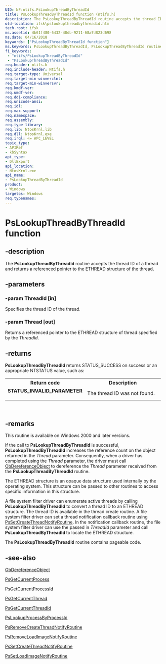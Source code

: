 ```yaml
---
UID: NF:ntifs.PsLookupThreadByThreadId
title: PsLookupThreadByThreadId function (ntifs.h)
description: The PsLookupThreadByThreadId routine accepts the thread ID of a thread and returns a referenced pointer to the ETHREAD structure of the thread.
old-location: ifsk\pslookupthreadbythreadid.htm
tech.root: ifsk
ms.assetid: 4b61f480-6432-48db-9211-68a7d823d698
ms.date: 04/16/2018
keywords: ["PsLookupThreadByThreadId function"]
ms.keywords: PsLookupThreadByThreadId, PsLookupThreadByThreadId routine [Installable File System Drivers], ifsk.pslookupthreadbythreadid, ntifs/PsLookupThreadByThreadId, psref_36f0c499-8370-4257-849c-dc8bad2720cc.xml
f1_keywords:
 - "ntifs/PsLookupThreadByThreadId"
 - "PsLookupThreadByThreadId"
req.header: ntifs.h
req.include-header: Ntifs.h
req.target-type: Universal
req.target-min-winverclnt: 
req.target-min-winversvr: 
req.kmdf-ver: 
req.umdf-ver: 
req.ddi-compliance: 
req.unicode-ansi: 
req.idl: 
req.max-support: 
req.namespace: 
req.assembly: 
req.type-library: 
req.lib: NtosKrnl.lib
req.dll: NtosKrnl.exe
req.irql: <= APC_LEVEL
topic_type:
- APIRef
- kbSyntax
api_type:
- DllExport
api_location:
- NtosKrnl.exe
api_name:
- PsLookupThreadByThreadId
product:
- Windows
targetos: Windows
req.typenames: 
---
```


# PsLookupThreadByThreadId function


## -description


The <b>PsLookupThreadByThreadId</b> routine accepts the thread ID of a thread and returns a referenced pointer to the ETHREAD structure of the thread.


## -parameters




### -param ThreadId [in]

Specifies the thread ID of the thread.


### -param Thread [out]

Returns a referenced pointer to the ETHREAD structure of thread specified by the <i>ThreadId</i>.


## -returns



<b>PsLookupThreadByThreadId </b>returns STATUS_SUCCESS on success or an appropriate NTSTATUS value, such as: 

<table>
<tr>
<th>Return code</th>
<th>Description</th>
</tr>
<tr>
<td width="40%">
<dl>
<dt><b>STATUS_INVALID_PARAMETER</b></dt>
</dl>
</td>
<td width="60%">
The thread ID was not found.

</td>
</tr>
</table>
 




## -remarks



This routine is available on Windows 2000 and later versions. 

If the call to <b>PsLookupThreadByThreadId</b> is successful, <b>PsLookupThreadByThreadId</b> increases the reference count on the object returned in the <i>Thread</i> parameter. Consequently, when a driver has completed using the <i>Thread</i> parameter, the driver must call <a href="https://docs.microsoft.com/windows-hardware/drivers/ddi/wdm/nf-wdm-obdereferenceobject">ObDereferenceObject</a> to dereference the <i>Thread</i> parameter received from the <b>PsLookupThreadByThreadId</b> routine. 

The ETHREAD structure is an opaque data structure used internally by the operating system. This structure can be passed to other routines to access specific information in this structure.

A file system filter driver can enumerate active threads by calling <b>PsLookupThreadByThreadId</b> to convert a thread ID to an ETHREAD structure. The thread ID is available in the thread create routine. A file system filter driver can set a thread notification callback routine using <a href="https://docs.microsoft.com/windows-hardware/drivers/ddi/ntddk/nf-ntddk-pssetcreatethreadnotifyroutine">PsSetCreateThreadNotifyRoutine</a>. In the notification callback routine, the file system filter driver can use the passed in <i>ThreadId</i> parameter and call <b>PsLookupThreadByThreadId </b>to locate the ETHREAD structure.

The <b>PsLookupThreadByThreadId</b> routine contains pageable code. 




## -see-also




<a href="https://docs.microsoft.com/windows-hardware/drivers/ddi/wdm/nf-wdm-obdereferenceobject">ObDereferenceObject</a>



[PsGetCurrentProcess](https://docs.microsoft.com/windows-hardware/drivers/kernel/mm-bad-pointer#psgetcurrentprocess)



<a href="https://docs.microsoft.com/windows-hardware/drivers/ddi/ntddk/nf-ntddk-psgetcurrentprocessid">PsGetCurrentProcessId</a>



<a href="https://docs.microsoft.com/windows-hardware/drivers/ddi/ntddk/nf-ntddk-psgetcurrentthread">PsGetCurrentThread</a>



<a href="https://docs.microsoft.com/windows-hardware/drivers/ddi/ntddk/nf-ntddk-psgetcurrentthreadid">PsGetCurrentThreadId</a>



<a href="https://docs.microsoft.com/windows-hardware/drivers/ddi/ntifs/nf-ntifs-pslookupprocessbyprocessid">PsLookupProcessByProcessId</a>



<a href="https://docs.microsoft.com/windows-hardware/drivers/ddi/ntddk/nf-ntddk-psremovecreatethreadnotifyroutine">PsRemoveCreateThreadNotifyRoutine</a>



<a href="https://docs.microsoft.com/windows-hardware/drivers/ddi/ntddk/nf-ntddk-psremoveloadimagenotifyroutine">PsRemoveLoadImageNotifyRoutine</a>



<a href="https://docs.microsoft.com/windows-hardware/drivers/ddi/ntddk/nf-ntddk-pssetcreatethreadnotifyroutine">PsSetCreateThreadNotifyRoutine</a>



<a href="https://docs.microsoft.com/windows-hardware/drivers/ddi/ntddk/nf-ntddk-pssetloadimagenotifyroutine">PsSetLoadImageNotifyRoutine</a>
 

 

